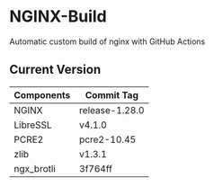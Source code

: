 # NGINX-Build
Automatic custom build of nginx with GitHub Actions

## Current Version
| Components | Commit Tag |
|--|--|
| NGINX | release-1.28.0 |
| LibreSSL | v4.1.0 |
| PCRE2 | pcre2-10.45 |
| zlib | v1.3.1 |
| ngx_brotli | 3f764ff |
